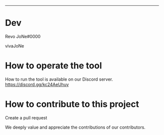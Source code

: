 <img src="">




---
# Dev
Revo
JoNe#0000

vivaJoNe
# How to operate the tool
How to run the tool is available on our Discord server.
https://discord.gg/kc24AeUhuy
# How to contribute to this project
Create a pull request

We deeply value and appreciate the contributions of our contributors.
